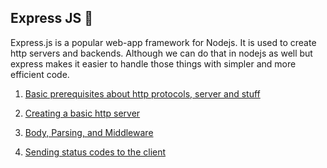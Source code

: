 ## Express JS 🚂

Express.js is a popular web-app framework for Nodejs. It is used to create http servers and backends. Although we can do that in nodejs as well but express makes it easier to handle those things with simpler and more efficient code.

1. [Basic prerequisites about http protocols, server and stuff](https://github.com/shubhsharma19/web-dev-journey/blob/main/Express/01_basic_prerequisites)

2. [Creating a basic http server](https://github.com/shubhsharma19/web-dev-journey/blob/main/Express/02_creating_http_server.md)

3. [Body, Parsing, and Middleware](https://github.com/shubhsharma19/web-dev-journey/blob/main/Express/03_body_and_middlewares.md)

4. [Sending status codes to the client](https://github.com/shubhsharma19/web-dev-journey/blob/main/Express/04_sending_status_code.md)